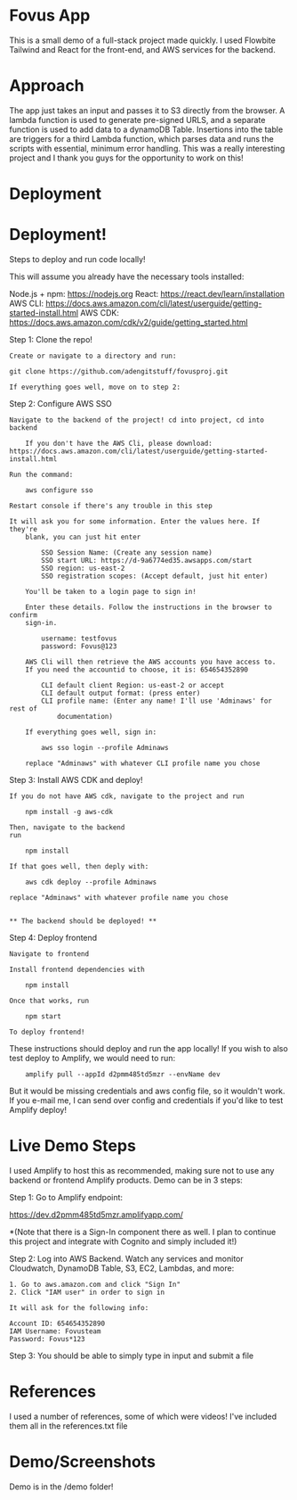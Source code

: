 # Fovus App

This is a small demo of a full-stack project made quickly. I used Flowbite Tailwind and React for the front-end, and AWS services
for the backend.

# Approach
The app just takes an input and passes it to S3 directly from the browser. A lambda function is used to generate pre-signed URLS,
and a separate function is used to add data to a dynamoDB Table. Insertions into the table are triggers for a third Lambda function,
which parses data and runs the scripts with essential, minimum error handling. This was a really interesting project and I thank you guys
for the opportunity to work on this! 

# Deployment


# Deployment!

Steps to deploy and run code locally!

This will assume you already have the necessary tools installed:

Node.js + npm: https://nodejs.org
React: https://react.dev/learn/installation
AWS CLI: https://docs.aws.amazon.com/cli/latest/userguide/getting-started-install.html
AWS CDK: https://docs.aws.amazon.com/cdk/v2/guide/getting_started.html


Step 1: Clone the repo!

	Create or navigate to a directory and run:

	git clone https://github.com/adengitstuff/fovusproj.git

	If everything goes well, move on to step 2:

Step 2: Configure AWS SSO

	Navigate to the backend of the project! cd into project, cd into backend

        If you don't have the AWS Cli, please download: https://docs.aws.amazon.com/cli/latest/userguide/getting-started-install.html

	Run the command:

		aws configure sso

	Restart console if there's any trouble in this step

	It will ask you for some information. Enter the values here. If they're
		blank, you can just hit enter

			SSO Session Name: (Create any session name)
			SSO start URL: https://d-9a6774ed35.awsapps.com/start
 			SSO region: us-east-2
			SSO registration scopes: (Accept default, just hit enter)

		You'll be taken to a login page to sign in!
		
		Enter these details. Follow the instructions in the browser to confirm
		sign-in.
		
			username: testfovus
			password: Fovus@123

		AWS Cli will then retrieve the AWS accounts you have access to. 
		If you need the accountid to choose, it is: 654654352890
		
			CLI default client Region: us-east-2 or accept
			CLI default output format: (press enter)
			CLI profile name: (Enter any name! I'll use 'Adminaws' for rest of 
				documentation)

		If everything goes well, sign in:

			aws sso login --profile Adminaws 

		replace "Adminaws" with whatever CLI profile name you chose

Step 3: Install AWS CDK and deploy!

	If you do not have AWS cdk, navigate to the project and run

		npm install -g aws-cdk

	Then, navigate to the backend
	run

		npm install

	If that goes well, then deply with:

		aws cdk deploy --profile Adminaws

	replace "Adminaws" with whatever profile name you chose


	** The backend should be deployed! **

Step 4: Deploy frontend

	Navigate to frontend

	Install frontend dependencies with

		npm install

	Once that works, run

		npm start

	To deploy frontend!



 These instructions should deploy and run the app locally! If you wish to also
	test deploy to Amplify, we would need to run:

 		amplify pull --appId d2pmm485td5mzr --envName dev

  But it would be missing credentials and aws config file, so it wouldn't work. If
you e-mail me, I can send over config and credentials if you'd like to test Amplify
deploy!




# Live Demo Steps

I used Amplify to host this as recommended, making sure not to use any backend or frontend Amplify products. Demo can be in 3 steps:

Step 1: Go to Amplify endpoint:

https://dev.d2pmm485td5mzr.amplifyapp.com/

*(Note that there is a Sign-In component there as well. I plan to continue this project and integrate with Cognito and simply included it!)


Step 2: Log into AWS Backend. Watch any services and monitor Cloudwatch, DynamoDB Table, S3, EC2, Lambdas, and more:

    1. Go to aws.amazon.com and click "Sign In"
    2. Click "IAM user" in order to sign in

    It will ask for the following info:

    Account ID: 654654352890
    IAM Username: Fovusteam
    Password: Fovus*123

Step 3: You should be able to simply type in input and submit a file

# References

I used a number of references, some of which were videos! I've included them all in the references.txt file

# Demo/Screenshots

Demo is in the /demo folder!

